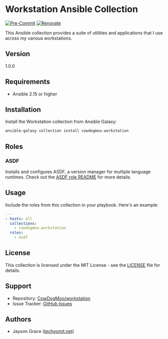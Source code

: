 # Workstation Ansible Collection

[![Pre-Commit](https://github.com/CowDogMoo/workstation/actions/workflows/pre-commit.yaml/badge.svg)](https://github.com/CowDogMoo/workstation/actions/workflows/pre-commit.yaml)
[![Renovate](https://github.com/CowDogMoo/workstation/actions/workflows/renovate.yaml/badge.svg)](https://github.com/CowDogMoo/workstation/actions/workflows/renovate.yaml)

This Ansible collection provides a suite of utilities and
applications that I use across my various workstations.

## Version

1.0.0

## Requirements

- Ansible 2.15 or higher

## Installation

Install the Workstation collection from Ansible Galaxy:

```bash
ansible-galaxy collection install cowdogmoo.workstation
```

## Roles

### ASDF

Installs and configures ASDF, a version manager for multiple language runtimes.
Check out the [ASDF role README](roles/asdf/README.md) for more details.

## Usage

Include the roles from this collection in your playbook. Here's an example:

```yaml
---
- hosts: all
  collections:
    - cowdogmoo.workstation
  roles:
    - asdf
```

## License

This collection is licensed under the MIT License - see the
[LICENSE](LICENSE) file for details.

## Support

- Repository: [CowDogMoo/workstation](http://github.com/CowDogMoo/workstation)
- Issue Tracker: [GitHub Issues](https://github.com/CowDogMoo/workstation/issues)

## Authors

- Jayson Grace ([techvomit.net](https://techvomit.net))
